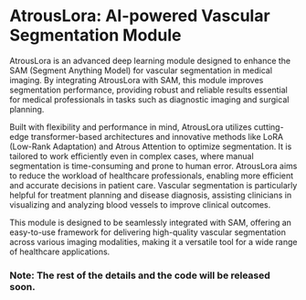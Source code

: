 # AtrousLora: AI-powered Vascular Segmentation Module
AtrousLora is an advanced deep learning module designed to enhance the SAM (Segment Anything Model) for vascular segmentation in medical imaging. By integrating AtrousLora with SAM, this module improves segmentation performance, providing robust and reliable results essential for medical professionals in tasks such as diagnostic imaging and surgical planning.

Built with flexibility and performance in mind, AtrousLora utilizes cutting-edge transformer-based architectures and innovative methods like LoRA (Low-Rank Adaptation) and Atrous Attention to optimize segmentation. It is tailored to work efficiently even in complex cases, where manual segmentation is time-consuming and prone to human error. AtrousLora aims to reduce the workload of healthcare professionals, enabling more efficient and accurate decisions in patient care. Vascular segmentation is particularly helpful for treatment planning and disease diagnosis, assisting clinicians in visualizing and analyzing blood vessels to improve clinical outcomes.

This module is designed to be seamlessly integrated with SAM, offering an easy-to-use framework for delivering high-quality vascular segmentation across various imaging modalities, making it a versatile tool for a wide range of healthcare applications.

### Note: The rest of the details and the code will be released soon.
